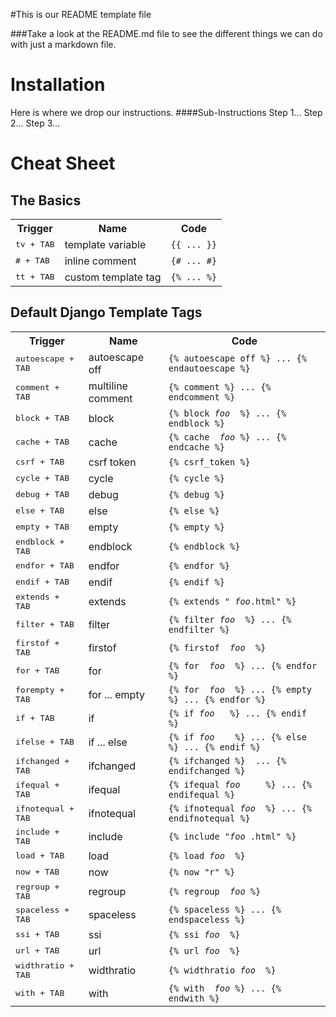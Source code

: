 #This is our README template file

###Take a look at the README.md file to see the different things we can do with just a markdown file.

Installation
============

Here is where we drop our instructions.
####Sub-Instructions
Step 1...
Step 2...
Step 3...

Cheat Sheet
===========

The Basics
----------

<table>
    <tr>
        <th scope="col">Trigger</th>
        <th scope="col">Name</th>
        <th scope="col">Code</th>
    </tr>
    <tr>
        <td><kbd>tv + TAB</kbd></td>
        <td>template variable</td>
        <td><code>{{ ... }}</code></td>
    </tr>
    <tr>
        <td><kbd># + TAB</kbd></td>
        <td>inline comment</td>
        <td><code>{# ... #}</code></td>
    </tr>
    <tr>
        <td><kbd>tt + TAB</kbd></td>
        <td>custom template tag</td>
        <td><code>{% ... %}</code></td>
    </tr>
</table>

Default Django Template Tags
----------------------------

<table>
    <tr>
        <th scope="col">Trigger</th>
        <th scope="col">Name</th>
        <th scope="col">Code</th>
    </tr>
    <tr>
        <td><kbd>autoescape + TAB</kbd></td>
        <td>autoescape off</td>
        <td><code>{% autoescape off %} ... {% endautoescape %}</code></td>
    </tr>
    <tr>
        <td><kbd>comment + TAB</kbd></td>
        <td>multiline comment</td>
        <td><code>{% comment %} ... {% endcomment %}</code></td>
    </tr>
    <tr>
        <td><kbd>block + TAB</kbd></td>
        <td>block</td>
        <td><code>{% block <i>foo</i>￼ %} ... {% endblock %}</code></td>
    </tr>
    <tr>
        <td><kbd>cache + TAB</kbd></td>
        <td>cache</td>
        <td><code>{% cache ￼<i>foo</i> %} ... {% endcache %}</code></td>
    </tr>
    <tr>
        <td><kbd>csrf + TAB</kbd></td>
        <td>csrf token</td>
        <td><code>{% csrf_token %}</code></td>
    </tr>
    <tr>
        <td><kbd>cycle + TAB</kbd></td>
        <td>cycle</td>
        <td><code>{% cycle %}</code></td>
    </tr>
    <tr>
        <td><kbd>debug + TAB</kbd></td>
        <td>debug</td>
        <td><code>{% debug %}</code></td>
    </tr>
    <tr>
        <td><kbd>else + TAB</kbd></td>
        <td>else</td>
        <td><code>{% else %}</code></td>
    </tr>
    <tr>
        <td><kbd>empty + TAB</kbd></td>
        <td>empty</td>
        <td><code>{% empty %}</code></td>
    </tr>
    <tr>
        <td><kbd>endblock + TAB</kbd></td>
        <td>endblock</td>
        <td><code>{% endblock %}</code></td>
    </tr>
    <tr>
        <td><kbd>endfor + TAB</kbd></td>
        <td>endfor</td>
        <td><code>{% endfor %}</code></td>
    </tr>
    <tr>
        <td><kbd>endif + TAB</kbd></td>
        <td>endif</td>
        <td><code>{% endif %}</code></td>
    </tr>
    <tr>
        <td><kbd>extends + TAB</kbd></td>
        <td>extends</td>
        <td><code>{% extends "￼<i>foo</i>.html" %}</code></td>
    </tr>
    <tr>
        <td><kbd>filter + TAB</kbd></td>
        <td>filter</td>
        <td><code>{% filter <i>foo</i>￼ %} ... {% endfilter %}</code></td>
    </tr>
    <tr>
        <td><kbd>firstof + TAB</kbd></td>
        <td>firstof</td>
        <td><code>{% firstof ￼<i>foo</i>￼ %}</code></td>
    </tr>
    <tr>
        <td><kbd>for + TAB</kbd></td>
        <td>for</td>
        <td><code>{% for ￼<i>foo</i>￼ %} ... {% endfor %}</code></td>
    </tr>
    <tr>
        <td><kbd>forempty + TAB</kbd></td>
        <td>for ... empty</td>
        <td><code>{% for ￼<i>foo</i>￼ %} ... {% empty %} ... {% endfor %}</code></td>
    </tr>
    <tr>
        <td><kbd>if + TAB</kbd></td>
        <td>if</td>
        <td><code>{% if <i>foo</i>￼￼ %} ... {% endif %}</code></td>
    </tr>
    <tr>
        <td><kbd>ifelse + TAB</kbd></td>
        <td>if ... else</td>
        <td><code>{% if <i>foo</i>￼￼￼ %} ... {% else %} ... {% endif %}</code></td>
    </tr>
    <tr>
        <td><kbd>ifchanged + TAB</kbd></td>
        <td>ifchanged</td>
        <td><code>{% ifchanged %} ￼... {% endifchanged %}</code></td>
    </tr>
    <tr>
        <td><kbd>ifequal + TAB</kbd></td>
        <td>ifequal</td>
        <td><code>{% ifequal <i>foo</i>￼￼￼￼ %} ... {% endifequal %}</code></td>
    </tr>
    <tr>
        <td><kbd>ifnotequal + TAB</kbd></td>
        <td>ifnotequal</td>
        <td><code>{% ifnotequal <i>foo</i>￼ %} ... {% endifnotequal %}</code></td>
    </tr>
    <tr>
        <td><kbd>include + TAB</kbd></td>
        <td>include</td>
        <td><code>{% include "<i>foo</i>￼.html" %}</code></td>
    </tr>
    <tr>
        <td><kbd>load + TAB</kbd></td>
        <td>load</td>
        <td><code>{% load <i>foo</i>￼ %}</code></td>
    </tr>
    <tr>
        <td><kbd>now + TAB</kbd></td>
        <td>now</td>
        <td><code>{% now "r" %}</code></td>
    </tr>
    <tr>
        <td><kbd>regroup + TAB</kbd></td>
        <td>regroup</td>
        <td><code>{% regroup ￼<i>foo</i> %}</code></td>
    </tr>
    <tr>
        <td><kbd>spaceless + TAB</kbd></td>
        <td>spaceless</td>
        <td><code>{% spaceless %} ... {% endspaceless %}</code></td>
    </tr>
    <tr>
        <td><kbd>ssi + TAB</kbd></td>
        <td>ssi</td>
        <td><code>{% ssi <i>foo</i>￼ %}</code></td>
    </tr>
    <tr>
        <td><kbd>url + TAB</kbd></td>
        <td>url</td>
        <td><code>{% url <i>foo</i>￼ %}</code></td>
    </tr>
    <tr>
        <td><kbd>widthratio + TAB</kbd></td>
        <td>widthratio</td>
        <td><code>{% widthratio <i>foo</i>￼ %}</code></td>
    </tr>
    <tr>
        <td><kbd>with + TAB</kbd></td>
        <td>with</td>
        <td><code>{% with ￼<i>foo</i> %} ... {% endwith %}</code></td>
    </tr>
</table>